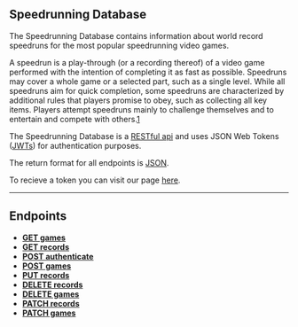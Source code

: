 ## Speedrunning Database

The Speedrunning Database contains information about world record speedruns for the most popular speedrunning video games. 

A speedrun is a play-through (or a recording thereof) of a video game performed with the intention of completing it as fast as possible. Speedruns may cover a whole game or a selected part, such as a single level. While all speedruns aim for quick completion, some speedruns are characterized by additional rules that players promise to obey, such as collecting all key items. Players attempt speedruns mainly to challenge themselves and to entertain and compete with others.[1](http://www.speedrunslive.com/faq/)

The Speedrunning Database is a [RESTful api](http://en.wikipedia.org/wiki/Representational_State_Transfer "RESTful") and uses JSON Web Tokens ([JWTs](https://jwt.io/introduction/)) for authentication purposes.

The return format for all endpoints is [JSON](http://json.org/ "JSON").

To recieve a token you can visit our page [here](https://speed-running-database.herokuapp.com).

***

## Endpoints

- [**GET games**]()
- [**GET records**]()
- [**POST authenticate**]()
- [**POST games**]()
- [**PUT records**]()
- [**DELETE records**]()
- [**DELETE games**]()
- [**PATCH records**]()
- [**PATCH games**]()
